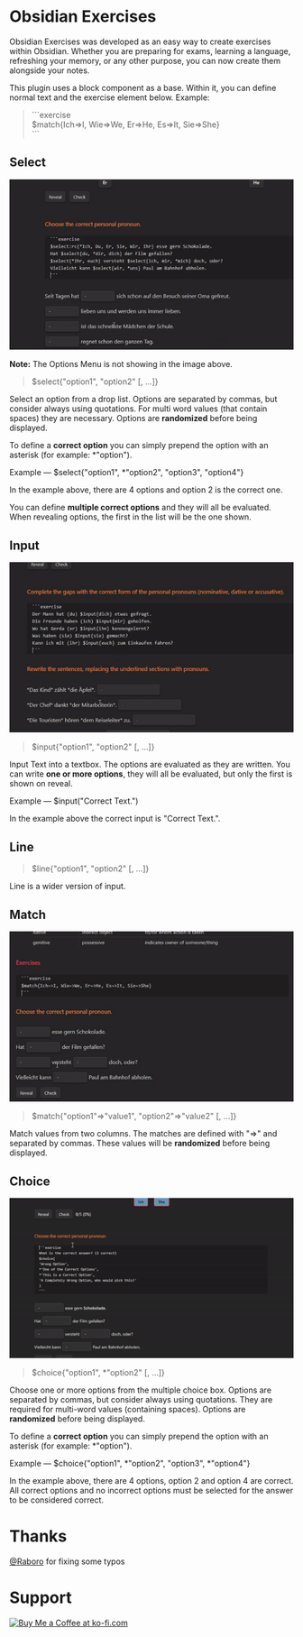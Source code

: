# Obsidian Exercises

Obsidian Exercises was developed as an easy way to create exercises within Obsidian. Whether you are preparing for exams, learning a language, refreshing your memory, or any other purpose, you can now create them alongside your notes.

This plugin uses a block component as a base. Within it, you can define normal text and the exercise element below. Example:

> \```exercise
> <br/>$match{Ich=>I, Wie=>We, Er=>He, Es=>It, Sie=>She}
> <br/>\```

## Select

![Match Exercise](assets/select-exercise.gif)

**Note:** The Options Menu is not showing in the image above.

>$select{"option1", "option2" [, …]}

Select an option from a drop list. Options are separated by commas, but consider always using quotations. For multi word values (that contain spaces) they are necessary. Options are **randomized** before being displayed.

To define a **correct option** you can simply prepend the option with an asterisk (for example: \*"option").

Example — $select{"option1", \*"option2", "option3", "option4"}

In the example above, there are 4 options and option 2 is the correct one.

You can define **multiple correct options** and they will all be evaluated. When revealing options, the first in the list will be the one shown.

## Input

![Match Exercise](assets/input-exercise.gif)

>$input{"option1", "option2" [, …]}

Input Text into a textbox. The options are evaluated as they are written. You can write **one or more options**, they will all be evaluated, but only the first is shown on reveal.

Example — $input("Correct Text.")

In the example above the correct input is "Correct Text.".

## Line

>$line{"option1", "option2" [, …]}

Line is a wider version of input.

## Match

![Match Exercise](assets/match-exercise.gif)

>$match{"option1"=>"value1", "option2"=>"value2" [, …]}

Match values from two columns. The matches are defined with "=>" and separated by commas. These values will be **randomized** before being displayed.

## Choice

![Match Exercise](assets/choice-exercise.gif)

>$choice{"option1", *"option2" [, …]}

Choose one or more options from the multiple choice box. Options are separated by commas, but consider always using quotations. They are required for multi-word values (containing spaces). Options are **randomized** before being displayed.

To define a **correct option** you can simply prepend the option with an asterisk (for example: \*"option").

Example — $choice{"option1", \*"option2", "option3", \*"option4"}

In the example above, there are 4 options, option 2 and option 4 are correct. All correct options and no incorrect options must be selected for the answer to be considered correct.

# Thanks

[@Raboro](https://github.com/Raboro) for fixing some typos

# Support

<a href='https://ko-fi.com/alexccavaco' target='_blank'><img height='36' style='border:0px;height:36px;' src='https://storage.ko-fi.com/cdn/kofi2.png?v=3' border='0' alt='Buy Me a Coffee at ko-fi.com' /></a>
